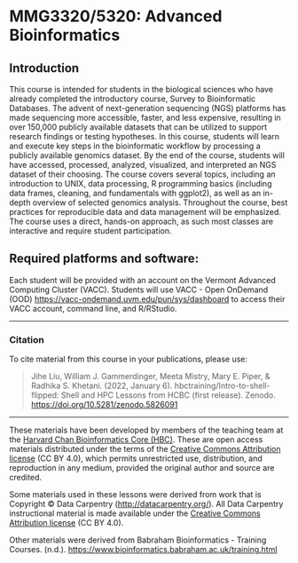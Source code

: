 # MMG3320/5320: Advanced Bioinformatics 

## Introduction 

This course is intended for students in the biological sciences who have already completed the introductory course, Survey to Bioinformatic Databases. The advent of next-generation sequencing (NGS) platforms has made sequencing more accessible, faster, and less expensive, resulting in over 150,000 publicly available datasets that can be utilized to support research findings or testing hypotheses. In this course, students will learn and execute key steps in the bioinformatic workflow by processing a publicly available genomics dataset. By the end of the course, students will have accessed, processed, analyzed, visualized, and interpreted an NGS dataset of their choosing. The course covers several topics, including an introduction to UNIX, data processing, R programming basics (including data frames, cleaning, and fundamentals with ggplot2), as well as an in-depth overview of selected genomics analysis. Throughout the course, best practices for reproducible data and data management will be emphasized. The course uses a direct, hands-on approach, as such most classes are interactive and require student participation.

## Required platforms and software: 
Each student will be provided with an account on the Vermont Advanced Computing Cluster (VACC). Students will use VACC - Open OnDemand (OOD)  https://vacc-ondemand.uvm.edu/pun/sys/dashboard  to access their VACC account, command line, and R/RStudio.

---

### Citation

To cite material from this course in your publications, please use:

> Jihe Liu, William J. Gammerdinger, Meeta Mistry, Mary E. Piper, & Radhika S. Khetani. (2022, January 6). hbctraining/Intro-to-shell-flipped: Shell and HPC Lessons from HCBC (first release). Zenodo. https://doi.org/10.5281/zenodo.5826091


---
These materials have been developed by members of the teaching team at the [Harvard Chan Bioinformatics Core (HBC)](http://bioinformatics.sph.harvard.edu/). These are open access materials distributed under the terms of the [Creative Commons Attribution license](https://creativecommons.org/licenses/by/4.0/) (CC BY 4.0), which permits unrestricted use, distribution, and reproduction in any medium, provided the original author and source are credited.

Some materials used in these lessons were derived from work that is Copyright © Data Carpentry (http://datacarpentry.org/). 
All Data Carpentry instructional material is made available under the [Creative Commons Attribution license](https://creativecommons.org/licenses/by/4.0/) (CC BY 4.0).

Other materials were derived from Babraham Bioinformatics - Training Courses. (n.d.). https://www.bioinformatics.babraham.ac.uk/training.html